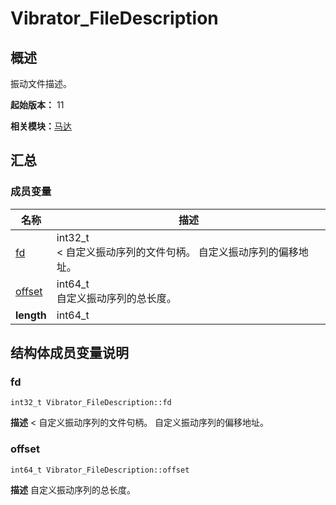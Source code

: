 # Vibrator_FileDescription


## 概述

振动文件描述。

**起始版本：** 11

**相关模块：**[马达](_xe9_xa9_xac_xe8_xbe_xbe.md)


## 汇总


### 成员变量

| 名称 | 描述 | 
| -------- | -------- |
| [fd](#fd) | int32_t<br/>&lt; 自定义振动序列的文件句柄。 自定义振动序列的偏移地址。  | 
| [offset](#offset) | int64_t<br/>自定义振动序列的总长度。  | 
| **length** | int64_t | 


## 结构体成员变量说明


### fd

```
int32_t Vibrator_FileDescription::fd
```
**描述**
&lt; 自定义振动序列的文件句柄。 自定义振动序列的偏移地址。


### offset

```
int64_t Vibrator_FileDescription::offset
```
**描述**
自定义振动序列的总长度。
